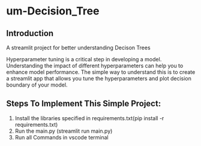# **um-Decision_Tree**

## **Introduction**

A streamlit project for better understanding Decison Trees

Hyperparameter tuning is a critical step in developing a model. Understanding the impact of different hyperparameters can help you to enhance model performance.
The simple way to understand this is to create a streamlit app that allows you tune the hyperparameters and plot decision boundary of your model.



## **Steps To Implement This Simple Project:**
1.  Install the libraries specified in requirements.txt(pip install -r requirements.txt)
2.   Run the main.py (streamlit run main.py)
3.  Run all Commands in vscode terminal
